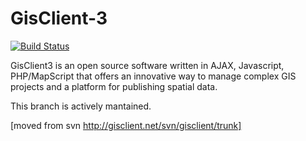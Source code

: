 GisClient-3
===========

[![Build Status](https://travis-ci.org/gisclient/gisclient-3.svg?branch=master)](https://travis-ci.org/gisclient/gisclient-3)

GisClient3 is an open source software written in AJAX, Javascript, PHP/MapScript that offers an innovative way to manage complex GIS projects and a platform for publishing spatial data.

This branch is actively mantained.

[moved from svn http://gisclient.net/svn/gisclient/trunk]